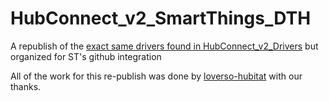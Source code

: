 # HubConnect_v2_SmartThings_DTH
A republish of the <a href="https://github.com/HubitatCommunity/HubConnect_v2_Drivers/tree/master/SmartThings/DeviceTypes">exact same drivers found in HubConnect_v2_Drivers</a> but organized for ST's github integration
<p>
  All of the work for this re-publish was done by <a href="https://github.com/loverso-hubitat/HubConnect_v2_Drivers/tree/st-github-integration">loverso-hubitat</a> with our thanks.
